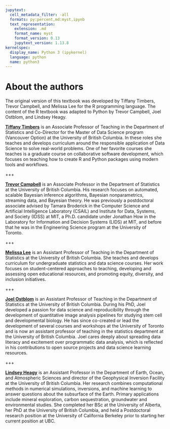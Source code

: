 ```yaml
---
jupytext:
  cell_metadata_filter: -all
  formats: py:percent,md:myst,ipynb
  text_representation:
    extension: .md
    format_name: myst
    format_version: 0.13
    jupytext_version: 1.13.8
kernelspec:
  display_name: Python 3 (ipykernel)
  language: python
  name: python3
---
```


# About the authors

The original version of this textbook was developed by Tiffany Timbers, Trevor
Campbell, and Melissa Lee for the R programming language. The content of the R
textbook was adapted to Python by Trevor Campbell, Joel Ostblom, and Lindsey
Heagy.

**[Tiffany Timbers](https://www.tiffanytimbers.com/)** is an Associate Professor of Teaching in the Department of
Statistics and Co-Director for the Master of Data Science program (Vancouver
Option) at the University of British Columbia. In these roles she teaches and
develops curriculum around the responsible application of Data Science to solve
real-world problems. One of her favorite courses she teaches is a graduate
course on collaborative software development, which focuses on teaching how to
create R and Python packages using modern tools and workflows.

+++

**[Trevor Campbell](https://trevorcampbell.me/)** is an Associate Professor in the Department of Statistics at
the University of British Columbia. His research focuses on automated, scalable
Bayesian inference algorithms, Bayesian nonparametrics, streaming data, and
Bayesian theory. He was previously a postdoctoral associate advised by Tamara
Broderick in the Computer Science and Artificial Intelligence Laboratory
(CSAIL) and Institute for Data, Systems, and Society (IDSS) at MIT, a Ph.D.
candidate under Jonathan How in the Laboratory for Information and Decision
Systems (LIDS) at MIT, and before that he was in the Engineering Science
program at the University of Toronto.

+++

**[Melissa Lee](https://www.stat.ubc.ca/users/melissa-lee)** is an Assistant Professor of Teaching in the Department of
Statistics at the University of British Columbia. She teaches and develops
curriculum for undergraduate statistics and data science courses. Her work
focuses on student-centered approaches to teaching, developing and assessing
open educational resources, and promoting equity, diversity, and inclusion
initiatives.

+++

**[Joel Ostblom](https://joelostblom.com/)** is an Assistant Professor of Teaching in the Department of
Statistics at the University of British Columbia.
During his PhD, Joel developed a passion for data science and reproducibility
through the development of quantitative image analysis pipelines for studying
stem cell and developmental biology. He has since co-created or lead the
development of several courses and workshops at the University of Toronto and
is now an assistant professor of teaching in the statistics department at the
University of British Columbia. Joel cares deeply about spreading data literacy
and excitement over programmatic data analysis, which is reflected in his
contributions to open source projects and data science learning resources.

+++

**[Lindsey Heagy](https://lindseyjh.ca/)** is an Assistant Professor in the Department of Earth, Ocean, and Atmospheric
Sciences and director of the Geophysical Inversion Facility at the University of British Columbia.
Her research combines computational methods in numerical simulations, inversions, and machine
learning to answer questions about the subsurface of the Earth. Primary applications include
mineral exploration, carbon sequestration, groundwater and environmental studies. She
completed her BSc at the University of Alberta, her PhD at the University of British Columbia,
and held a Postdoctoral research position at the University of California Berkeley prior to
starting her current position at UBC.

